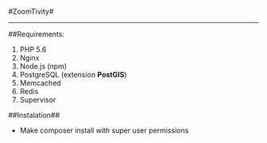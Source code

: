 #ZoomTivity#
____________

##Requirements:

1. PHP 5.6
2. Nginx
3. Node.js (npm)
4. PostgreSQL (extension **PostGIS**)
5. Memcached
6. Redis
8. Supervisor

##Instalation##

- Make composer install with super user permissions